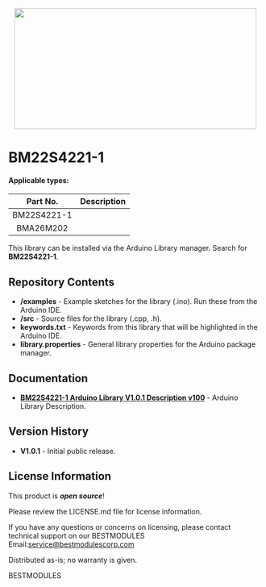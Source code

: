 <div align=center>
<img src="https://github.com/BestModules-Libraries/img/blob/main/BM22S4221-1_BMA26M202_V1.0.png" width="480" height="240"> 
</div> 

BM22S4221-1
===========================================================

#### Applicable types:
<div align=center>

|Part No.   |Description                   |
|:---------:|:----------------------------:|
|BM22S4221-1||
|BMA26M202  |  |

</div> 

This library can be installed via the Arduino Library manager. Search for **BM22S4221-1**. 

Repository Contents
-------------------

* **/examples** - Example sketches for the library (.ino). Run these from the Arduino IDE. 
* **/src** - Source files for the library (.cpp, .h).
* **keywords.txt** - Keywords from this library that will be highlighted in the Arduino IDE. 
* **library.properties** - General library properties for the Arduino package manager. 

Documentation 
-------------------

* **[BM22S4221-1 Arduino Library V1.0.1 Description v100]( https://www.bestmodulescorp.com/bm22s4221-1.html#tab-product2 )** - Arduino Library Description.

Version History  
-------------------

* **V1.0.1** - Initial public release.

License Information
-------------------

This product is _**open source**_! 

Please review the LICENSE.md file for license information. 

If you have any questions or concerns on licensing, please contact technical support on our BESTMODULES Email:service@bestmodulescorp.com

Distributed as-is; no warranty is given.

BESTMODULES
